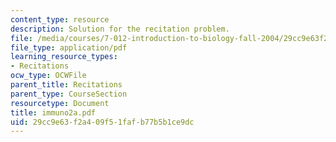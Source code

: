 ```yaml
---
content_type: resource
description: Solution for the recitation problem.
file: /media/courses/7-012-introduction-to-biology-fall-2004/29cc9e63f2a409f51fafb77b5b1ce9dc_immuno2a.pdf
file_type: application/pdf
learning_resource_types:
- Recitations
ocw_type: OCWFile
parent_title: Recitations
parent_type: CourseSection
resourcetype: Document
title: immuno2a.pdf
uid: 29cc9e63-f2a4-09f5-1faf-b77b5b1ce9dc
---
```

